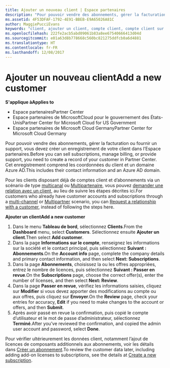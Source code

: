 ```yaml
---
title: Ajouter un nouveau client | Espace partenaires
description: "Pour pouvoir vendre des abonnements, gérer la facturation ou fournir un support, vous devez créer un enregistrement de votre client dans l’Espace partenaires. Cet enregistrement comprend ses coordonnées et un domaine Azure AD."
ms.assetid: 4F53DFAF-1792-4E91-BBEB-E9A65026A81C
author: MaggiePucciEvans
keywords: "client, ajouter un client, compte client, compte client sur l'Espace partenaires, clients, ajouter des clients, créer un compte client"
ms.openlocfilehash: 222fe2acb5abd09061b83a8ee67540666413d04d
ms.sourcegitcommit: e01a63d8b778668c560bc821275ddfcb0a6d4881
ms.translationtype: HT
ms.contentlocale: fr-FR
ms.lasthandoff: 12/08/2017
---
```

# <a name="add-a-new-customer"></a><span data-ttu-id="3a844-105">Ajouter un nouveau client</span><span class="sxs-lookup"><span data-stu-id="3a844-105">Add a new customer</span></span>

**<span data-ttu-id="3a844-106">S'applique à</span><span class="sxs-lookup"><span data-stu-id="3a844-106">Applies to</span></span>**

-  <span data-ttu-id="3a844-107">Espace partenaires</span><span class="sxs-lookup"><span data-stu-id="3a844-107">Partner Center</span></span>
-  <span data-ttu-id="3a844-108">Espace partenaires de MicrosoftCloud pour le gouvernement des États-Unis</span><span class="sxs-lookup"><span data-stu-id="3a844-108">Partner Center for Microsoft Cloud for US Government</span></span>
-  <span data-ttu-id="3a844-109">Espace partenaires de Microsoft Cloud Germany</span><span class="sxs-lookup"><span data-stu-id="3a844-109">Partner Center for Microsoft Cloud Germany</span></span>


<span data-ttu-id="3a844-110">Pour pouvoir vendre des abonnements, gérer la facturation ou fournir un support, vous devez créer un enregistrement de votre client dans l’Espace partenaires.</span><span class="sxs-lookup"><span data-stu-id="3a844-110">Before you can sell subscriptions, manage billing, or provide support, you need to create a record of your customer in Partner Center.</span></span> <span data-ttu-id="3a844-111">Cet enregistrement comprend les coordonnées du client et un domaine Azure&nbsp;AD.</span><span class="sxs-lookup"><span data-stu-id="3a844-111">This includes their contact information and an Azure AD domain.</span></span>

<span data-ttu-id="3a844-112">Pour les clients disposant déjà de comptes client et d’abonnements via un scénario de type [multicanal](multichannel.md) ou [Multipartenaire](multipartner.md), vous pouvez [demander une relation avec un client](request-a-relationship-with-a-customer.md), au lieu de suivre les étapes décrites ici.</span><span class="sxs-lookup"><span data-stu-id="3a844-112">For customers who already have customer accounts and subscriptions through a [multi-channel](multichannel.md) or [Multipartner](multipartner.md) scenario, you can [Request a relationship with a customer](request-a-relationship-with-a-customer.md), instead of following the steps here.</span></span>

**<span data-ttu-id="3a844-113">Ajouter un client</span><span class="sxs-lookup"><span data-stu-id="3a844-113">Add a new customer</span></span>**

1.  <span data-ttu-id="3a844-114">Dans le menu **Tableau de bord**, sélectionnez **Clients**.</span><span class="sxs-lookup"><span data-stu-id="3a844-114">From the **Dashboard** menu, select **Customers**.</span></span> <span data-ttu-id="3a844-115">Sélectionnez ensuite **Ajouter un client**.</span><span class="sxs-lookup"><span data-stu-id="3a844-115">Then select **Add customer**.</span></span>
2.  <span data-ttu-id="3a844-116">Dans la page **Informations sur le compte**, renseignez les informations sur la société et le contact principal, puis sélectionnez **Suivant&nbsp;: Abonnements**.</span><span class="sxs-lookup"><span data-stu-id="3a844-116">On the **Account info** page, complete the company details and primary contact information, and then select **Next: Subscriptions**.</span></span>
3.  <span data-ttu-id="3a844-117">Dans la page **Abonnements**, choisissez la ou les offres appropriées, entrez le nombre de licences, puis sélectionnez **Suivant&nbsp;: Passer en revue**.</span><span class="sxs-lookup"><span data-stu-id="3a844-117">On the **Subscriptions** page, choose the correct offer(s), enter the number of licenses, and then select **Next: Review**.</span></span>
4.  <span data-ttu-id="3a844-118">Dans la page **Passer en revue**, vérifiez les informations saisies, cliquez sur **Modifier** si vous devez apporter des modifications au compte ou aux offres, puis cliquez sur **Envoyer**.</span><span class="sxs-lookup"><span data-stu-id="3a844-118">On the **Review** page, check your entries for accuracy, **Edit** if you need to make changes to the account or offers, and then **Submit**.</span></span>
5.  <span data-ttu-id="3a844-119">Après avoir passé en revue la confirmation, puis copié le compte d’utilisateur et le mot de passe d’administrateur, sélectionnez **Terminé**.</span><span class="sxs-lookup"><span data-stu-id="3a844-119">After you’ve reviewed the confirmation, and copied the admin user account and password, select **Done**.</span></span>

<span data-ttu-id="3a844-120">Pour vérifier ultérieurement les données client, notamment l’ajout de licences de composants additionnels aux abonnements, voir les détails dans [Créer un abonnement](create-a-new-subscription.md).</span><span class="sxs-lookup"><span data-stu-id="3a844-120">To review the customer data later, including adding add-on licenses to subscriptions, see the details at [Create a new subscription](create-a-new-subscription.md).</span></span>

 

 




